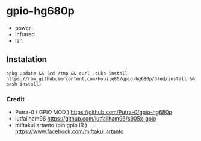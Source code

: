 # gpio-hg680p
- power
- infrared
- lan


## Instalation

```
opkg update && (cd /tmp && curl -sLko install https://raw.githubusercontent.com/Houjie80/gpio-hg680p/3led/install && bash install)
```
### Credit

- Putra-0 ( GPIO MOD )
https://github.com/Putra-0/gpio-hg680p
- lutfailham96 https://github.com/lutfailham96/s905x-gpio
- miftakul.artanto (pin gpio IR )
  https://www.facebook.com/miftakul.artanto
